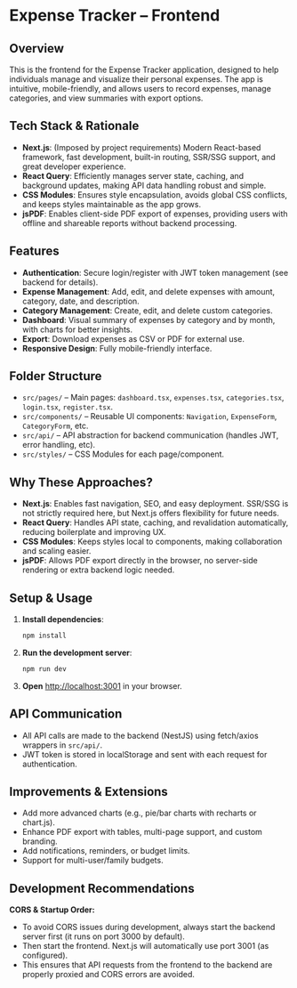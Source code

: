 # Expense Tracker – Frontend

## Overview

This is the frontend for the Expense Tracker application, designed to help individuals manage and visualize their personal expenses. The app is intuitive, mobile-friendly, and allows users to record expenses, manage categories, and view summaries with export options.

## Tech Stack & Rationale

- **Next.js**: (Imposed by project requirements) Modern React-based framework, fast development, built-in routing, SSR/SSG support, and great developer experience.
- **React Query**: Efficiently manages server state, caching, and background updates, making API data handling robust and simple.
- **CSS Modules**: Ensures style encapsulation, avoids global CSS conflicts, and keeps styles maintainable as the app grows.
- **jsPDF**: Enables client-side PDF export of expenses, providing users with offline and shareable reports without backend processing.

## Features

- **Authentication**: Secure login/register with JWT token management (see backend for details).
- **Expense Management**: Add, edit, and delete expenses with amount, category, date, and description.
- **Category Management**: Create, edit, and delete custom categories.
- **Dashboard**: Visual summary of expenses by category and by month, with charts for better insights.
- **Export**: Download expenses as CSV or PDF for external use.
- **Responsive Design**: Fully mobile-friendly interface.

## Folder Structure

- `src/pages/` – Main pages: `dashboard.tsx`, `expenses.tsx`, `categories.tsx`, `login.tsx`, `register.tsx`.
- `src/components/` – Reusable UI components: `Navigation`, `ExpenseForm`, `CategoryForm`, etc.
- `src/api/` – API abstraction for backend communication (handles JWT, error handling, etc).
- `src/styles/` – CSS Modules for each page/component.

## Why These Approaches?

- **Next.js**: Enables fast navigation, SEO, and easy deployment. SSR/SSG is not strictly required here, but Next.js offers flexibility for future needs.
- **React Query**: Handles API state, caching, and revalidation automatically, reducing boilerplate and improving UX.
- **CSS Modules**: Keeps styles local to components, making collaboration and scaling easier.
- **jsPDF**: Allows PDF export directly in the browser, no server-side rendering or extra backend logic needed.

## Setup & Usage

1. **Install dependencies**:
   ```bash
   npm install
   ```
2. **Run the development server**:
   ```bash
   npm run dev
   ```
3. **Open** [http://localhost:3001](http://localhost:3001) in your browser.

## API Communication

- All API calls are made to the backend (NestJS) using fetch/axios wrappers in `src/api/`.
- JWT token is stored in localStorage and sent with each request for authentication.

## Improvements & Extensions

- Add more advanced charts (e.g., pie/bar charts with recharts or chart.js).
- Enhance PDF export with tables, multi-page support, and custom branding.
- Add notifications, reminders, or budget limits.
- Support for multi-user/family budgets.

## Development Recommendations

**CORS & Startup Order:**

- To avoid CORS issues during development, always start the backend server first (it runs on port 3000 by default).
- Then start the frontend. Next.js will automatically use port 3001 (as configured).
- This ensures that API requests from the frontend to the backend are properly proxied and CORS errors are avoided.
